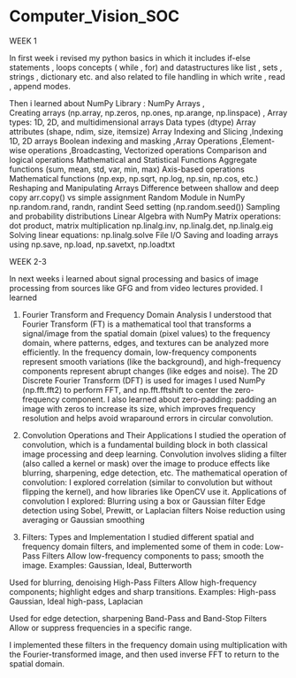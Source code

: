 # Computer_Vision_SOC

WEEK 1

In first week i revised my python basics in which it includes if-else statements , loops concepts ( while , for) and datastructures like list , sets , strings , dictionary etc. and also related to file handling in which write , read , append modes. 

Then i learned about NumPy Library :
NumPy Arrays ,  
Creating arrays (np.array, np.zeros, np.ones, np.arange, np.linspace)  ,
Array types: 1D, 2D, and multidimensional arrays
Data types (dtype)
Array attributes (shape, ndim, size, itemsize)
Array Indexing and Slicing ,Indexing 1D, 2D arrays
Boolean indexing and masking ,Array Operations ,Element-wise operations ,Broadcasting, Vectorized operations
Comparison and logical operations
Mathematical and Statistical Functions
Aggregate functions (sum, mean, std, var, min, max)
Axis-based operations
Mathematical functions (np.exp, np.sqrt, np.log, np.sin, np.cos, etc.)
Reshaping and Manipulating Arrays
Difference between shallow and deep copy
arr.copy() vs simple assignment
Random Module in NumPy
np.random.rand, randn, randint
Seed setting (np.random.seed())
Sampling and probability distributions
Linear Algebra with NumPy
Matrix operations: dot product, matrix multiplication
np.linalg.inv, np.linalg.det, np.linalg.eig
Solving linear equations: np.linalg.solve
File I/O
Saving and loading arrays using np.save, np.load, np.savetxt, np.loadtxt

WEEK 2-3

In next weeks i learned about signal processing and basics of image processing from sources like GFG and from video lectures provided.
I learned
1. Fourier Transform and Frequency Domain Analysis
I understood that Fourier Transform (FT) is a mathematical tool that transforms a signal/image from the spatial domain (pixel values) to the frequency domain, where patterns, edges, and textures can be analyzed more efficiently.
In the frequency domain, low-frequency components represent smooth variations (like the background), and high-frequency components represent abrupt changes (like edges and noise).
The 2D Discrete Fourier Transform (DFT) is used for images
 I used NumPy (np.fft.fft2) to perform FFT, and np.fft.fftshift to center the zero-frequency component.
I also learned about zero-padding: padding an image with zeros to increase its size, which improves frequency resolution and helps avoid wraparound errors in circular convolution.

2. Convolution Operations and Their Applications
I studied the operation of convolution, which is a fundamental building block in both classical image processing and deep learning.
Convolution involves sliding a filter (also called a kernel or mask) over the image to produce effects like blurring, sharpening, edge detection, etc.
The mathematical operation of convolution:
I explored correlation (similar to convolution but without flipping the kernel), and how libraries like OpenCV use it.
Applications of convolution I explored:
Blurring using a box or Gaussian filter
Edge detection using Sobel, Prewitt, or Laplacian filters
Noise reduction using averaging or Gaussian smoothing

3. Filters: Types and Implementation
I studied different spatial and frequency domain filters, and implemented some of them in code:
Low-Pass Filters
Allow low-frequency components to pass; smooth the image.
Examples: Gaussian, Ideal, Butterworth

Used for blurring, denoising
 High-Pass Filters
Allow high-frequency components; highlight edges and sharp transitions.
Examples: High-pass Gaussian, Ideal high-pass, Laplacian

Used for edge detection, sharpening
Band-Pass and Band-Stop Filters
Allow or suppress frequencies in a specific range.

I implemented these filters in the frequency domain using multiplication with the Fourier-transformed image, and then used inverse FFT to return to the spatial domain.
